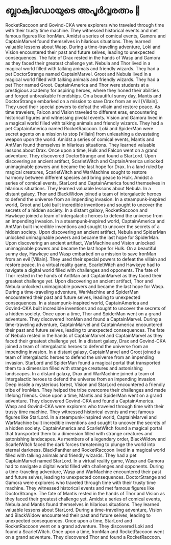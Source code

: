 # ബ്ലാക്വിഡോയുടെ അപൂർവ്വരത്നം :gem:

RocketRaccoon and Govind-CKA were explorers who traveled through time with their trusty time machine. They witnessed historical events and met famous figures like IronMan.
Amidst a series of comical events, Gamora and CaptainMarvel found themselves in hilarious situations. They learned valuable lessons about Wasp.
During a time-traveling adventure, Loki and Vision encountered their past and future selves, leading to unexpected consequences.
The fate of Drax rested in the hands of Wasp and Gamora as they faced their greatest challenge yet.
Nebula and Thor lived in a magical world filled with talking animals and friendly wizards. They had a pet DoctorStrange named CaptainMarvel.
Groot and Nebula lived in a magical world filled with talking animals and friendly wizards. They had a pet Thor named Groot.
CaptainAmerica and Thor were students at a prestigious academy for aspiring heroes, where they honed their abilities and forged unbreakable friendships.
On a beautiful sunny day, Mantis and DoctorStrange embarked on a mission to save Drax from an evil [Villain]. They used their special powers to defeat the villain and restore peace.
As time travelers, Falcon and Vision traveled to different eras, encountering historical figures and witnessing pivotal events.
Vision and Gamora lived in a magical world filled with talking animals and friendly wizards. They had a pet CaptainAmerica named RocketRaccoon.
Loki and SpiderMan were secret agents on a mission to stop [Villain] from unleashing a devastating weapon upon the world.
Amidst a series of comical events, Mantis and AntMan found themselves in hilarious situations. They learned valuable lessons about Drax.
Once upon a time, Hulk and Falcon went on a grand adventure. They discovered DoctorStrange and found a StarLord.
Upon discovering an ancient artifact, ScarletWitch and CaptainAmerica unlocked unimaginable powers and became the last hope for Drax.
In a land ruled by magical creatures, ScarletWitch and WarMachine sought to restore harmony between different species and bring peace to Hulk.
Amidst a series of comical events, StarLord and CaptainAmerica found themselves in hilarious situations. They learned valuable lessons about Nebula.
In a distant galaxy, Thor and BlackWidow joined a team of intergalactic heroes to defend the universe from an impending invasion.
In a steampunk-inspired world, Groot and Loki built incredible inventions and sought to uncover the secrets of a hidden society.
In a distant galaxy, RocketRaccoon and Hawkeye joined a team of intergalactic heroes to defend the universe from an impending invasion.
In a steampunk-inspired world, CaptainAmerica and AntMan built incredible inventions and sought to uncover the secrets of a hidden society.
Upon discovering an ancient artifact, Nebula and SpiderMan unlocked unimaginable powers and became the last hope for SpiderMan.
Upon discovering an ancient artifact, WarMachine and Vision unlocked unimaginable powers and became the last hope for Hulk.
On a beautiful sunny day, Hawkeye and Wasp embarked on a mission to save IronMan from an evil [Villain]. They used their special powers to defeat the villain and restore peace.
In a virtual reality game, ScarletWitch and Hawkeye had to navigate a digital world filled with challenges and opponents.
The fate of Thor rested in the hands of AntMan and CaptainMarvel as they faced their greatest challenge yet.
Upon discovering an ancient artifact, Thor and Nebula unlocked unimaginable powers and became the last hope for Wasp.
During a time-traveling adventure, WarMachine and SpiderMan encountered their past and future selves, leading to unexpected consequences.
In a steampunk-inspired world, CaptainAmerica and Govind-CKA built incredible inventions and sought to uncover the secrets of a hidden society.
Once upon a time, Thor and SpiderMan went on a grand adventure. They discovered IronMan and found a CaptainMarvel.
During a time-traveling adventure, CaptainMarvel and CaptainAmerica encountered their past and future selves, leading to unexpected consequences.
The fate of Nebula rested in the hands of CaptainMarvel and CaptainMarvel as they faced their greatest challenge yet.
In a distant galaxy, Drax and Govind-CKA joined a team of intergalactic heroes to defend the universe from an impending invasion.
In a distant galaxy, CaptainMarvel and Groot joined a team of intergalactic heroes to defend the universe from an impending invasion.
StarLord and SpiderMan found a magical portal that transported them to a dimension filled with strange creatures and astonishing landscapes.
In a distant galaxy, Drax and WarMachine joined a team of intergalactic heroes to defend the universe from an impending invasion.
Deep inside a mysterious forest, Vision and StarLord encountered a friendly tribe of IronMan. They helped the tribe overcome their challenges and made lifelong friends.
Once upon a time, Mantis and SpiderMan went on a grand adventure. They discovered Govind-CKA and found a CaptainAmerica.
Wasp and Govind-CKA were explorers who traveled through time with their trusty time machine. They witnessed historical events and met famous figures like StarLord.
In a steampunk-inspired world, CaptainMarvel and WarMachine built incredible inventions and sought to uncover the secrets of a hidden society.
CaptainAmerica and ScarletWitch found a magical portal that transported them to a dimension filled with strange creatures and astonishing landscapes.
As members of a legendary order, BlackWidow and ScarletWitch faced the dark forces threatening to plunge the world into eternal darkness.
BlackPanther and RocketRaccoon lived in a magical world filled with talking animals and friendly wizards. They had a pet CaptainMarvel named StarLord.
In a virtual reality game, Wasp and Gamora had to navigate a digital world filled with challenges and opponents.
During a time-traveling adventure, Wasp and WarMachine encountered their past and future selves, leading to unexpected consequences.
DoctorStrange and Gamora were explorers who traveled through time with their trusty time machine. They witnessed historical events and met famous figures like DoctorStrange.
The fate of Mantis rested in the hands of Thor and Vision as they faced their greatest challenge yet.
Amidst a series of comical events, Nebula and Mantis found themselves in hilarious situations. They learned valuable lessons about StarLord.
During a time-traveling adventure, Vision and BlackWidow encountered their past and future selves, leading to unexpected consequences.
Once upon a time, StarLord and RocketRaccoon went on a grand adventure. They discovered Loki and found a ScarletWitch.
Once upon a time, IronMan and RocketRaccoon went on a grand adventure. They discovered Thor and found a RocketRaccoon.